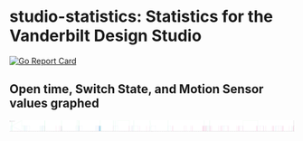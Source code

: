 # studio-statistics: Statistics for the Vanderbilt Design Studio

[![Go Report Card](https://goreportcard.com/badge/github.com/vanderbilt-design-studio/studio-statistics)](https://goreportcard.com/report/github.com/vanderbilt-design-studio/studio-statistics)


## Open time, Switch State, and Motion Sensor values graphed
![Open time, switch state, and motion sensor](https://github.com/vanderbilt-design-studio/studio-statistics/blob/master/graph.png)
